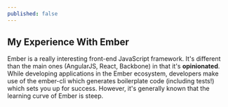 ```yaml
---
published: false
---
```

## My Experience With Ember

Ember is a really interesting front-end JavaScript framework. It's different than the main ones (AngularJS, React, Backbone) in that it's **opinionated**. While developing applications in the Ember ecosystem, developers make use of the ember-cli which generates boilerplate code (including tests!) which sets you up for success. However, it's generally known that the learning curve of Ember is steep.
